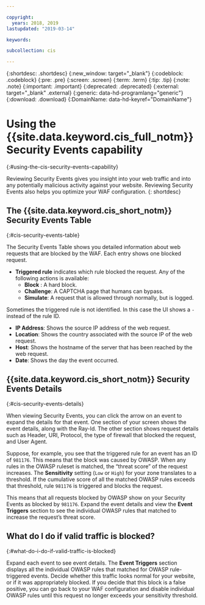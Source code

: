 ```yaml
---

copyright:
  years: 2018, 2019
lastupdated: "2019-03-14"

keywords: 

subcollection: cis

---
```

{:shortdesc: .shortdesc}
{:new_window: target="_blank"}
{:codeblock: .codeblock}
{:pre: .pre}
{:screen: .screen}
{:term: .term}
{:tip: .tip}
{:note: .note}
{:important: .important}
{:deprecated: .deprecated}
{:external: target="_blank" .external}
{:generic: data-hd-programlang="generic"}
{:download: .download}
{:DomainName: data-hd-keyref="DomainName"}

# Using the {{site.data.keyword.cis_full_notm}} Security Events capability
{:#using-the-cis-security-events-capability}

Reviewing Security Events gives you insight into your web traffic and into any potentially malicious activity against your website. Reviewing Security Events also helps you optimize your WAF configuration.
{: shortdesc}


## The {{site.data.keyword.cis_short_notm}} Security Events Table
{:#cis-security-events-table}

The Security Events Table shows you detailed information about web requests that are blocked by the WAF. Each entry shows one blocked request.
* **Triggered rule** indicates which rule blocked the request. Any of the following actions is available:
  * **Block** : A hard block.
  * **Challenge**: A CAPTCHA page that humans can bypass.
  * **Simulate**: A request that is allowed through normally, but is logged.

Sometimes the triggered rule is not identified. In this case the UI shows a `-` instead of the rule ID.
* **IP Address**: Shows the source IP address of the web request.
* **Location**: Shows the country associated with the source IP of the web request.
* **Host**: Shows the hostname of the server that has been reached by the web request.
* **Date**: Shows the day the event occurred.


## {{site.data.keyword.cis_short_notm}} Security Events Details
{:#cis-security-events-details}

When viewing Security Events, you can click the arrow on an event to expand the details for that event.
One section of your screen shows the event details, along with the Ray-Id. The other section shows request details such as Header, URI, Protocol, the type of firewall that blocked the request, and User Agent.

Suppose, for example, you see that the triggered rule for an event has an ID of `981176`. This means that the block was caused by OWASP. When any rules in the OWASP ruleset is matched, the “threat score” of the request increases. The **Sensitivity** setting (`Low` or `High`) for your zone translates to a threshold. If the cumulative score of all the matched OWASP rules exceeds that threshold, rule `981176` is triggered and blocks the request.

This means that all requests blocked by OWASP show on your Security Events as blocked by `981176`. Expand the event details and view the **Event Triggers** section to see the individual OWASP rules that matched to increase the request’s threat score.

## What do I do if valid traffic is blocked?
{:#what-do-i-do-if-valid-traffic-is-blocked}

Expand each event to see event details. The **Event Triggers** section displays all the individual OWASP rules that matched for OWASP rule-triggered events. Decide whether this traffic looks normal for your website, or if it was appropriately blocked. If you decide that this block is a false positive, you can go back to your WAF configuration and disable individual OWASP rules until this request no longer exceeds your sensitivity threshold.

